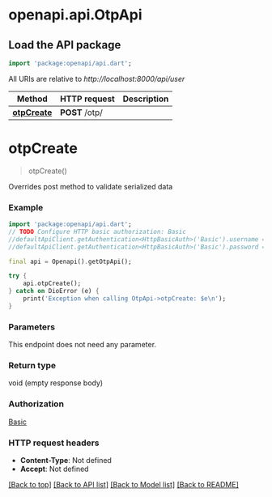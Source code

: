 # openapi.api.OtpApi

## Load the API package
```dart
import 'package:openapi/api.dart';
```

All URIs are relative to *http://localhost:8000/api/user*

Method | HTTP request | Description
------------- | ------------- | -------------
[**otpCreate**](OtpApi.md#otpcreate) | **POST** /otp/ | 


# **otpCreate**
> otpCreate()



Overrides post method to validate serialized data

### Example
```dart
import 'package:openapi/api.dart';
// TODO Configure HTTP basic authorization: Basic
//defaultApiClient.getAuthentication<HttpBasicAuth>('Basic').username = 'YOUR_USERNAME'
//defaultApiClient.getAuthentication<HttpBasicAuth>('Basic').password = 'YOUR_PASSWORD';

final api = Openapi().getOtpApi();

try {
    api.otpCreate();
} catch on DioError (e) {
    print('Exception when calling OtpApi->otpCreate: $e\n');
}
```

### Parameters
This endpoint does not need any parameter.

### Return type

void (empty response body)

### Authorization

[Basic](../README.md#Basic)

### HTTP request headers

 - **Content-Type**: Not defined
 - **Accept**: Not defined

[[Back to top]](#) [[Back to API list]](../README.md#documentation-for-api-endpoints) [[Back to Model list]](../README.md#documentation-for-models) [[Back to README]](../README.md)

